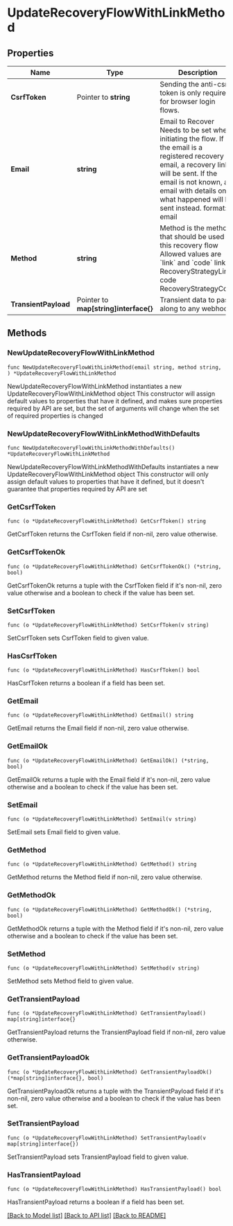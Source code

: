 # UpdateRecoveryFlowWithLinkMethod

## Properties

Name | Type | Description | Notes
------------ | ------------- | ------------- | -------------
**CsrfToken** | Pointer to **string** | Sending the anti-csrf token is only required for browser login flows. | [optional] 
**Email** | **string** | Email to Recover  Needs to be set when initiating the flow. If the email is a registered recovery email, a recovery link will be sent. If the email is not known, a email with details on what happened will be sent instead.  format: email | 
**Method** | **string** | Method is the method that should be used for this recovery flow  Allowed values are &#x60;link&#x60; and &#x60;code&#x60; link RecoveryStrategyLink code RecoveryStrategyCode | 
**TransientPayload** | Pointer to **map[string]interface{}** | Transient data to pass along to any webhooks | [optional] 

## Methods

### NewUpdateRecoveryFlowWithLinkMethod

`func NewUpdateRecoveryFlowWithLinkMethod(email string, method string, ) *UpdateRecoveryFlowWithLinkMethod`

NewUpdateRecoveryFlowWithLinkMethod instantiates a new UpdateRecoveryFlowWithLinkMethod object
This constructor will assign default values to properties that have it defined,
and makes sure properties required by API are set, but the set of arguments
will change when the set of required properties is changed

### NewUpdateRecoveryFlowWithLinkMethodWithDefaults

`func NewUpdateRecoveryFlowWithLinkMethodWithDefaults() *UpdateRecoveryFlowWithLinkMethod`

NewUpdateRecoveryFlowWithLinkMethodWithDefaults instantiates a new UpdateRecoveryFlowWithLinkMethod object
This constructor will only assign default values to properties that have it defined,
but it doesn't guarantee that properties required by API are set

### GetCsrfToken

`func (o *UpdateRecoveryFlowWithLinkMethod) GetCsrfToken() string`

GetCsrfToken returns the CsrfToken field if non-nil, zero value otherwise.

### GetCsrfTokenOk

`func (o *UpdateRecoveryFlowWithLinkMethod) GetCsrfTokenOk() (*string, bool)`

GetCsrfTokenOk returns a tuple with the CsrfToken field if it's non-nil, zero value otherwise
and a boolean to check if the value has been set.

### SetCsrfToken

`func (o *UpdateRecoveryFlowWithLinkMethod) SetCsrfToken(v string)`

SetCsrfToken sets CsrfToken field to given value.

### HasCsrfToken

`func (o *UpdateRecoveryFlowWithLinkMethod) HasCsrfToken() bool`

HasCsrfToken returns a boolean if a field has been set.

### GetEmail

`func (o *UpdateRecoveryFlowWithLinkMethod) GetEmail() string`

GetEmail returns the Email field if non-nil, zero value otherwise.

### GetEmailOk

`func (o *UpdateRecoveryFlowWithLinkMethod) GetEmailOk() (*string, bool)`

GetEmailOk returns a tuple with the Email field if it's non-nil, zero value otherwise
and a boolean to check if the value has been set.

### SetEmail

`func (o *UpdateRecoveryFlowWithLinkMethod) SetEmail(v string)`

SetEmail sets Email field to given value.


### GetMethod

`func (o *UpdateRecoveryFlowWithLinkMethod) GetMethod() string`

GetMethod returns the Method field if non-nil, zero value otherwise.

### GetMethodOk

`func (o *UpdateRecoveryFlowWithLinkMethod) GetMethodOk() (*string, bool)`

GetMethodOk returns a tuple with the Method field if it's non-nil, zero value otherwise
and a boolean to check if the value has been set.

### SetMethod

`func (o *UpdateRecoveryFlowWithLinkMethod) SetMethod(v string)`

SetMethod sets Method field to given value.


### GetTransientPayload

`func (o *UpdateRecoveryFlowWithLinkMethod) GetTransientPayload() map[string]interface{}`

GetTransientPayload returns the TransientPayload field if non-nil, zero value otherwise.

### GetTransientPayloadOk

`func (o *UpdateRecoveryFlowWithLinkMethod) GetTransientPayloadOk() (*map[string]interface{}, bool)`

GetTransientPayloadOk returns a tuple with the TransientPayload field if it's non-nil, zero value otherwise
and a boolean to check if the value has been set.

### SetTransientPayload

`func (o *UpdateRecoveryFlowWithLinkMethod) SetTransientPayload(v map[string]interface{})`

SetTransientPayload sets TransientPayload field to given value.

### HasTransientPayload

`func (o *UpdateRecoveryFlowWithLinkMethod) HasTransientPayload() bool`

HasTransientPayload returns a boolean if a field has been set.


[[Back to Model list]](../README.md#documentation-for-models) [[Back to API list]](../README.md#documentation-for-api-endpoints) [[Back to README]](../README.md)


